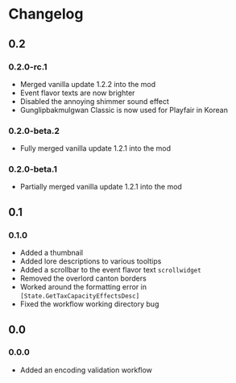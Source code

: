 # Changelog

## 0.2

### 0.2.0-rc.1

- Merged vanilla update 1.2.2 into the mod
- Event flavor texts are now brighter
- Disabled the annoying shimmer sound effect
- Gunglipbakmulgwan Classic is now used for Playfair in Korean

### 0.2.0-beta.2

- Fully merged vanilla update 1.2.1 into the mod

### 0.2.0-beta.1

- Partially merged vanilla update 1.2.1 into the mod

## 0.1

### 0.1.0

- Added a thumbnail
- Added lore descriptions to various tooltips
- Added a scrollbar to the event flavor text `scrollwidget`
- Removed the overlord canton borders
- Worked around the formatting error in `[State.GetTaxCapacityEffectsDesc]`
- Fixed the workflow working directory bug

## 0.0

### 0.0.0

- Added an encoding validation workflow
